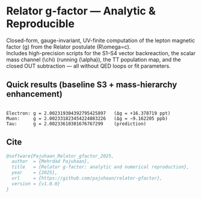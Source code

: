 
# Relator g-factor — Analytic & Reproducible

Closed-form, gauge-invariant, UV-finite computation of the lepton magnetic factor \(g\) from the Relator postulate \(R\omega=c\).  
Includes high-precision scripts for the S1–S4 vector backreaction, the scalar mass channel \(\chi\) (running \(\alpha\)), the TT population map, and the closed OUT subtraction — all without QED loops or fit parameters.

## Quick results (baseline S3 + mass-hierarchy enhancement)
```

Electron: g = 2.002319304392795425897   (Δg = +16.378719 ppt)
Muon:     g = 2.002331823454224883226   (Δg = −9.162205 ppb)
Tau:      g = 2.00233610301676767299    (prediction)

````



## Cite

```bibtex
@software{Pajuhaan_Relator_gfactor_2025,
  author  = {Mehrdad Pajuhaan},
  title   = {Relator g-factor: analytic and numerical reproduction},
  year    = {2025},
  url     = {https://github.com/pajuhaan/relator-gfactor},
  version = {v1.0.0}
}
```



